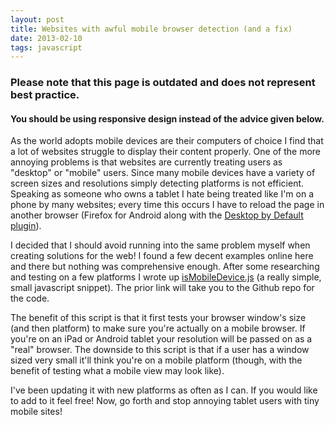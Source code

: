 ```yaml
---
layout: post
title: Websites with awful mobile browser detection (and a fix)
date: 2013-02-10
tags: javascript
---
```


<hgroup>
<h3>Please note that this page is outdated and does not represent best practice.</h3>
<h4>You should be using responsive design instead of the advice given below.</h4>
</hgroup>

As the world adopts mobile devices are their computers of choice I find that a lot of websites struggle to display their content properly. One of the more annoying problems is that websites are currently treating users as "desktop" or "mobile" users. Since many mobile devices have a variety of screen sizes and resolutions simply detecting platforms is not efficient. Speaking as someone who owns a tablet I hate being treated like I'm on a phone by many websites; every time this occurs I have to reload the page in another browser (Firefox for Android along with the <a href="https://addons.mozilla.org/en-us/android/addon/desktop-by-default/">Desktop by Default plugin</a>).

I decided that I should avoid running into the same problem myself when creating solutions for the web! I found a few decent examples online here and there but nothing was comprehensive enough. After some researching and testing on a few platforms I wrote up <a href="https://github.com/code-for-coffee/isMobileDevice" target="_blank">isMobileDevice.js</a> (a really simple, small javascript snippet). The prior link will take you to the Github repo for the code.

The benefit of this script is that it first tests your browser window's size (and then platform) to make sure you're actually on a mobile browser. If you're on an iPad or Android tablet your resolution will be passed on as a "real" browser. The downside to this script is that if a user has a window sized very small it'll think you're on a mobile platform (though, with the benefit of testing what a mobile view may look like).

I've been updating it with new platforms as often as I can. If you would like to add to it feel free! Now, go forth and stop annoying tablet users with tiny mobile sites!